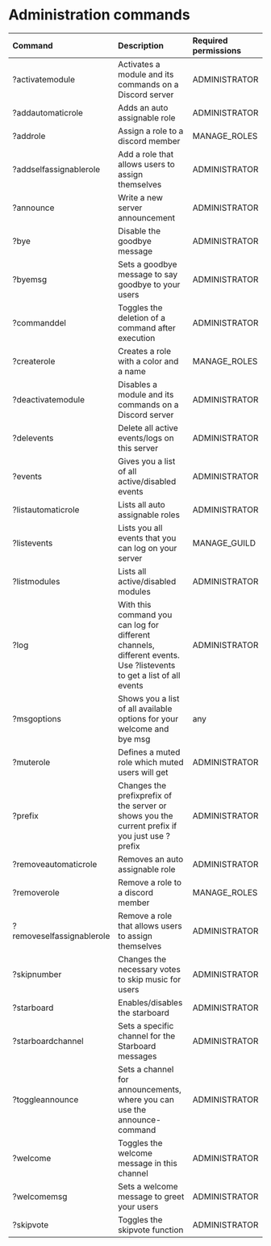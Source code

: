# Administration commands

| Command | Description | Required permissions |
| :--- | :--- | :--- |
|?activatemodule           | Activates a module and its commands on a Discord server | ADMINISTRATOR|
|?addautomaticrole         | Adds an auto assignable role | ADMINISTRATOR|
|?addrole                  | Assign a role to a discord member | MANAGE_ROLES|
|?addselfassignablerole    | Add a role that allows users to assign themselves | ADMINISTRATOR|
|?announce                 | Write a new server announcement | ADMINISTRATOR|
|?bye                      | Disable the goodbye message | ADMINISTRATOR|
|?byemsg                   | Sets a goodbye message to say goodbye to your users | ADMINISTRATOR|
|?commanddel               | Toggles the deletion of a command after execution | ADMINISTRATOR|
|?createrole               | Creates a role with a color and a name | MANAGE_ROLES|
|?deactivatemodule         | Disables a module and its commands on a Discord server | ADMINISTRATOR|
|?delevents                | Delete all active events/logs on this server | ADMINISTRATOR|
|?events                   | Gives you a list of all active/disabled events | ADMINISTRATOR|
|?listautomaticrole        | Lists all auto assignable roles | ADMINISTRATOR|
|?listevents               | Lists you all events that you can log on your server | MANAGE_GUILD|
|?listmodules              | Lists all active/disabled modules | ADMINISTRATOR|
|?log                      | With this command you can log for different channels, different events. Use ?listevents to get a list of all events | ADMINISTRATOR|
|?msgoptions               | Shows you a list of all available options for your welcome and bye msg | any|
|?muterole                 | Defines a muted role which muted users will get | ADMINISTRATOR|
|?prefix                   | Changes the prefixprefix of the server or shows you the current prefix if you just use ?prefix | ADMINISTRATOR|
|?removeautomaticrole      | Removes an auto assignable role | ADMINISTRATOR|
|?removerole               | Remove a role to a discord member | MANAGE_ROLES|
|?removeselfassignablerole | Remove a role that allows users to assign themselves | ADMINISTRATOR|
|?skipnumber               | Changes the necessary votes to skip music for users | ADMINISTRATOR|
|?starboard                | Enables/disables the starboard | ADMINISTRATOR|
|?starboardchannel         | Sets a specific channel for the Starboard messages | ADMINISTRATOR|
|?toggleannounce           | Sets a channel for announcements, where you can use the announce-command | ADMINISTRATOR|
|?welcome                  | Toggles the welcome message in this channel | ADMINISTRATOR|
|?welcomemsg               | Sets a welcome message to greet your users | ADMINISTRATOR|
|?skipvote                 | Toggles the skipvote function | ADMINISTRATOR